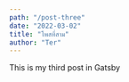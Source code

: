 ```yaml
---
path: "/post-three"
date: "2022-03-02"
title: "โพสที่สาม"
author: "Ter"
---
```


This is my third post in Gatsby
